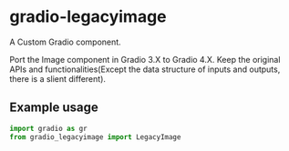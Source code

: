 
# gradio-legacyimage
A Custom Gradio component.

Port the Image component in Gradio 3.X to Gradio 4.X. Keep the original APIs and functionalities(Except the data structure of inputs and outputs, there is a slient different).

## Example usage

```python
import gradio as gr
from gradio_legacyimage import LegacyImage
```
